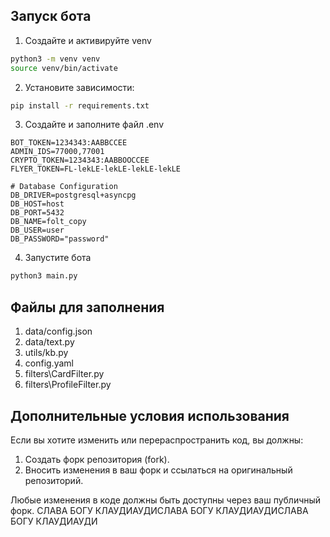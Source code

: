 ## Запуск бота

1. Создайте и активируйте venv
```bash
python3 -m venv venv
source venv/bin/activate
 ```
2. Установите зависимости:
```bash
pip install -r requirements.txt
```
3. Создайте и заполните файл .env
```.env
BOT_TOKEN=1234343:AABBCCEE
ADMIN_IDS=77000,77001
CRYPTO_TOKEN=1234343:AABBOOCCEE
FLYER_TOKEN=FL-lekLE-lekLE-lekLE-lekLE

# Database Configuration
DB_DRIVER=postgresql+asyncpg
DB_HOST=host
DB_PORT=5432
DB_NAME=folt_copy
DB_USER=user
DB_PASSWORD="password"
```
4. Запустите бота
```bash
python3 main.py
```

## Файлы для заполнения
1. data/config.json
2. data/text.py
3. utils/kb.py
4. config.yaml
5. filters\CardFilter.py
6. filters\ProfileFilter.py

## Дополнительные условия использования

Если вы хотите изменить или перераспространить код, вы должны:
1. Создать форк репозитория (fork).
2. Вносить изменения в ваш форк и ссылаться на оригинальный репозиторий.

Любые изменения в коде должны быть доступны через ваш публичный форк.
СЛАВА БОГУ КЛАУДИАУДИСЛАВА БОГУ КЛАУДИАУДИСЛАВА БОГУ КЛАУДИАУДИ


